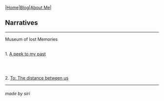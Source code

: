 |[Home](README.md)|[Blog](Blog.md)|[About Me](about.md)|

## Narratives
---
Museum of lost Memories
<br>

<br/>1. [A peek to my past](past.md)

<br>

<br/>2. [To: The distance between us](distance.md)
<br>

---
###### made by siri

